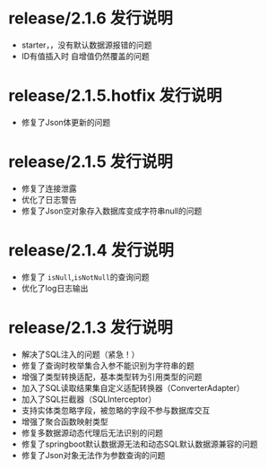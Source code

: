 
# release/2.1.6 发行说明  

- starter，，没有默认数据源报错的问题
- ID有值插入时  自增值仍然覆盖的问题

# release/2.1.5.hotfix 发行说明

- 修复了Json体更新的问题

# release/2.1.5 发行说明

- 修复了连接泄露
- 优化了日志警告
- 修复了Json空对象存入数据库变成字符串null的问题

# release/2.1.4 发行说明

- 修复了 `isNull`,`isNotNull`的查询问题
- 优化了log日志输出

# release/2.1.3 发行说明

- 解决了SQL注入的问题（紧急！）
- 修复了查询时枚举集合入参不能识别为字符串的题
- 增强了类型转换适配，基本类型转为引用类型的问题
- 加入了SQL读取结果集自定义适配转换器（ConverterAdapter）
- 加入了SQL拦截器（SQLInterceptor）
- 支持实体类忽略字段，被忽略的字段不参与数据库交互
- 增强了聚合函数映射类型
- 修复多数据源动态代理后无法识别的问题
- 修复了springboot默认数据源无法和动态SQL默认数据源兼容的问题
- 修复了Json对象无法作为参数查询的问题
